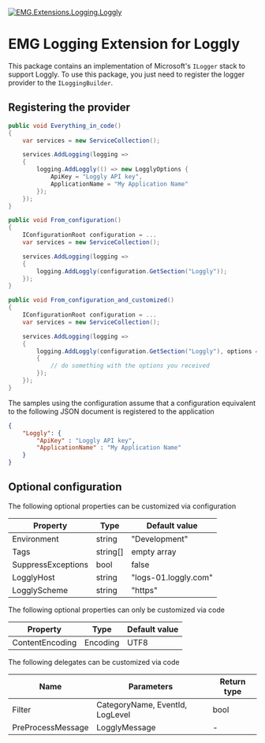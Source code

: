 [![EMG.Extensions.Logging.Loggly](https://img.shields.io/nuget/v/EMG.Extensions.Logging.Loggly.svg)](https://www.nuget.org/packages/EMG.Extensions.Logging.Loggly)

# EMG Logging Extension for Loggly
This package contains an implementation of Microsoft's `ILogger` stack to support Loggly.
To use this package, you just need to register the logger provider to the `ILoggingBuilder`.

## Registering the provider
```csharp
public void Everything_in_code()
{
    var services = new ServiceCollection();

    services.AddLogging(logging => 
    {
        logging.AddLoggly(() => new LogglyOptions {
            ApiKey = "Loggly API key",
            ApplicationName = "My Application Name"
        });
    });
}

public void From_configuration()
{
    IConfigurationRoot configuration = ...
    var services = new ServiceCollection();

    services.AddLogging(logging => 
    {
        logging.AddLoggly(configuration.GetSection("Loggly"));
    });
}

public void From_configuration_and_customized()
{
    IConfigurationRoot configuration = ...
    var services = new ServiceCollection();

    services.AddLogging(logging => 
    {
        logging.AddLoggly(configuration.GetSection("Loggly"), options => 
        {
            // do something with the options you received
        });
    });
}
```

The samples using the configuration assume that a configuration equivalent to the following JSON document is registered to the application

```json
{
    "Loggly": {
        "ApiKey" : "Loggly API key",
        "ApplicationName" : "My Application Name"
    }
}
```

## Optional configuration
The following optional properties can be customized via configuration

|Property|Type|Default value|
|-|-|-|
|Environment|string|"Development"|
|Tags|string\[\]|empty array|
|SuppressExceptions|bool|false|
|LogglyHost|string|"logs-01.loggly.com"|
|LogglyScheme|string|"https"|

The following optional properties can only be customized via code

|Property|Type|Default value|
|-|-|-|
|ContentEncoding|Encoding|UTF8|

The following delegates can be customized via code

|Name|Parameters|Return type|
|-|-|-|
|Filter|CategoryName, EventId, LogLevel|bool|
|PreProcessMessage|LogglyMessage|-|